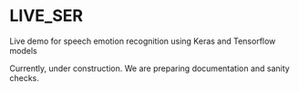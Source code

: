 # LIVE_SER
Live demo for speech emotion recognition using Keras and Tensorflow models

Currently, under construction. We are preparing documentation and sanity checks.
